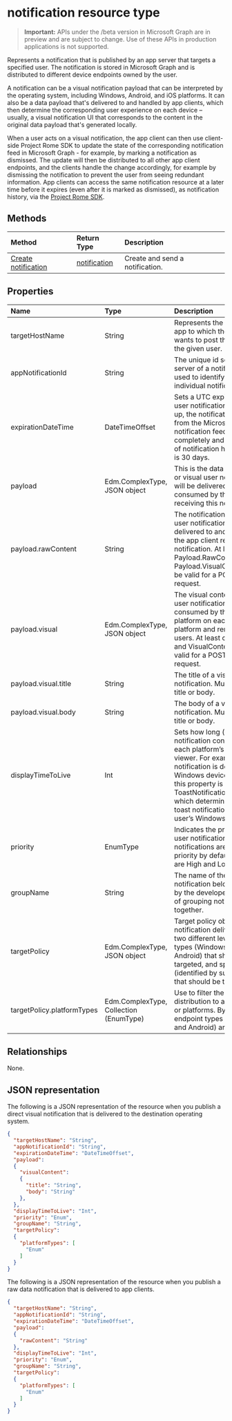 # notification resource type
> **Important:** APIs under the /beta version in Microsoft Graph are in preview and are subject to change. Use of these APIs in production applications is not supported.

Represents a notification that is published by an app server that targets a specified user. The notification is stored in Microsoft Graph and is distributed to different device endpoints owned by the user. 

A notification can be a visual notification payload that can be interpreted by the operating system, including Windows, Android, and iOS platforms. It can also be a data payload that's delivered to and handled by app clients, which then determine the corresponding user experience on each device – usually, a visual notification UI that corresponds to the content in the original data payload that's generated locally. 

When a user acts on a visual notification, the app client can then use client-side Project Rome SDK to update the state of the corresponding notification feed in Microsoft Graph - for example, by marking a notification as dismissed. The update will then be distributed to all other app client endpoints, and the clients handle the change accordingly, for example by dismissing the notification to prevent the user from seeing redundant information. App clients can access the same notification resource at a later time before it expires (even after it is marked as dismissed), as notification history, via the [Project Rome SDK](https://github.com/Microsoft/project-rome). 

## Methods
|Method | Return Type | Description|
|:------|:------------|:-----------|
|[Create notification](../api/projectrome_notification_post.md) | [notification](projectrome_notification.md) |Create and send a notification. |

## Properties
|Name | Type | Description|
|:----|:-----|:-----------|
| targetHostName | String | Represents the host name of the app to which the calling service wants to post the notification, for the given user. |
| appNotificationId | String | The unique id set by the app server of a notification that is used to identify and target an individual notification. |
| expirationDateTime | DateTimeOffset | Sets a UTC expiration time on a user notification - when time is up, the notification is removed from the Microsoft Graph notification feed store completely and is no longer part of notification history. Max value is 30 days. |
| payload | Edm.ComplexType, JSON object | This is the data content of a raw or visual user notification that will be delivered to and consumed by the app client receiving this notification. |
| payload.rawContent | String | The notification content of a raw user notification that will be delivered to and consumed by the app client receiving this notification. At least one of Payload.RawContent and Payload.VisualContent needs to be valid for a POST Notification request. |
| payload.visual | Edm.ComplexType, JSON object | The visual content of a visual user notification, which will be consumed by the notification platform on each mobile platform and rendered for the users. At least one of Content and VisualContent needs to be valid for a POST Notification request. |
| payload.visual.title | String | The title of a visual user notification. Must have either title or body. |
| payload.visual.body | String | The body of a visual user notification. Must have either title or body. |
| displayTimeToLive | Int | Sets how long (in seconds) this notification content will stay in each platform’s notification viewer. For example, when the notification is delivered to a Windows device, the value of this property is passed on to ToastNotification.ExpirationTime, which determines how long the toast notification will stay in the user’s Windows Action Center. |
| priority | EnumType | Indicates the priority of a raw user notification. Visual notifications are sent with high priority by default. Valid values are High and Low. |
| groupName | String | The name of the group that this notification belongs to. It is set by the developer for the purpose of grouping notifications together. |
| targetPolicy | Edm.ComplexType, JSON object | Target policy object handles notification delivery policy at two different levels - endpoint types (Windows, iOS and Android) that should be targeted, and specific endpoints (identified by subscription ids) that should be targeted. |
| targetPolicy.platformTypes | Edm.ComplexType, Collection (EnumType) | Use to filter the notification distribution to a specific platform or platforms. By default, all push endpoint types (iOS, Windows, and Android) are enabled. |

## Relationships
None.

## JSON representation
The following is a JSON representation of the resource when you publish a direct visual notification that is delivered to the destination operating system.

```json
{	
  "targetHostName": "String",
  "appNotificationId": "String",
  "expirationDateTime": "DateTimeOffset",
  "payload":  
  {
    "visualContent": 
    {
      "title": "String",
      "body": "String"
    },
  },
  "displayTimeToLive": "Int",
  "priority": "Enum",
  "groupName": "String",
  "targetPolicy":
  {
    "platformTypes": [ 
      "Enum"
    ]
  }
}
```

The following is a JSON representation of the resource when you publish a raw data notification that is delivered to app clients.
```json
{	
  "targetHostName": "String",
  "appNotificationId": "String",
  "expirationDateTime": "DateTimeOffset",
  "payload":  
  {
    "rawContent": "String"
  },
  "displayTimeToLive": "Int",
  "priority": "Enum",
  "groupName": "String",
  "targetPolicy":
  {
    "platformTypes": [ 
      "Enum"
    ]
  }
}
```

